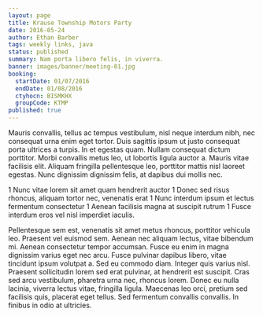 ```yaml
---
layout: page
title: Krause Township Motors Party
date: 2016-05-24
author: Ethan Barber
tags: weekly links, java
status: published
summary: Nam porta libero felis, in viverra.
banner: images/banner/meeting-01.jpg
booking:
  startDate: 01/07/2016
  endDate: 01/08/2016
  ctyhocn: BISMKHX
  groupCode: KTMP
published: true
---
```

Mauris convallis, tellus ac tempus vestibulum, nisl neque interdum nibh, nec consequat urna enim eget tortor. Duis sagittis ipsum ut justo consequat porta ultrices a turpis. In et egestas quam. Nullam consequat dictum porttitor. Morbi convallis metus leo, ut lobortis ligula auctor a. Mauris vitae facilisis elit. Aliquam fringilla pellentesque leo, porttitor mattis nisl laoreet egestas. Nunc dignissim dignissim felis, at dapibus dui mollis nec.

1 Nunc vitae lorem sit amet quam hendrerit auctor
1 Donec sed risus rhoncus, aliquam tortor nec, venenatis erat
1 Nunc interdum ipsum et lectus fermentum consectetur
1 Aenean facilisis magna at suscipit rutrum
1 Fusce interdum eros vel nisl imperdiet iaculis.

Pellentesque sem est, venenatis sit amet metus rhoncus, porttitor vehicula leo. Praesent vel euismod sem. Aenean nec aliquam lectus, vitae bibendum mi. Aenean consectetur tempor accumsan. Fusce eu enim in magna dignissim varius eget nec arcu. Fusce pulvinar dapibus libero, vitae tincidunt ipsum volutpat a. Sed eu commodo diam. Integer quis varius nisl. Praesent sollicitudin lorem sed erat pulvinar, at hendrerit est suscipit. Cras sed arcu vestibulum, pharetra urna nec, rhoncus lorem. Donec eu nulla lacinia, viverra lectus vitae, fringilla ligula. Maecenas leo orci, pretium sed facilisis quis, placerat eget tellus. Sed fermentum convallis convallis. In finibus in odio at ultricies.
